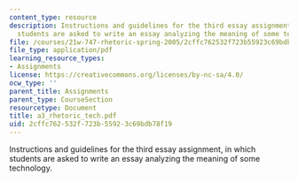 ```yaml
---
content_type: resource
description: Instructions and guidelines for the third essay assignment, in which
  students are asked to write an essay analyzing the meaning of some technology.
file: /courses/21w-747-rhetoric-spring-2005/2cffc762532f723b55923c69bdb78f19_a3_rhetoric_tech.pdf
file_type: application/pdf
learning_resource_types:
- Assignments
license: https://creativecommons.org/licenses/by-nc-sa/4.0/
ocw_type: ''
parent_title: Assignments
parent_type: CourseSection
resourcetype: Document
title: a3_rhetoric_tech.pdf
uid: 2cffc762-532f-723b-5592-3c69bdb78f19
---
```

Instructions and guidelines for the third essay assignment, in which students are asked to write an essay analyzing the meaning of some technology.